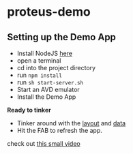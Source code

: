 # proteus-demo

## Setting up the Demo App

* Install NodeJS [here](https://nodejs.org/en/download/)
* open a terminal
* cd into the project directory
* run `npm install`
* run `sh start-server.sh`
* Start an AVD emulator
* Install the Demo App

**Ready to tinker**

* Tinker around with the [layout](https://github.com/adityasharat/proteus-demo/blob/master/data/layout.json) and [data](https://github.com/adityasharat/proteus-demo/blob/master/data/user.json)
* Hit the FAB to refresh the app.

check out [this small video](https://youtu.be/ISZe4zd2qL4)
